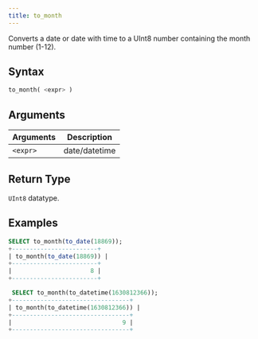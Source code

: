 ```yaml
---
title: to_month
---
```


Converts a date or date with time to a UInt8 number containing the month number (1-12).

## Syntax

```sql
to_month( <expr> )
```

## Arguments

| Arguments   | Description |
| ----------- | ----------- |
| `<expr>` | date/datetime |

## Return Type

 `UInt8` datatype.

## Examples

```sql
SELECT to_month(to_date(18869));
+------------------------+
| to_month(to_date(18869)) |
+------------------------+
|                      8 |
+------------------------+

 SELECT to_month(to_datetime(1630812366));
+---------------------------------+
| to_month(to_datetime(1630812366)) |
+---------------------------------+
|                               9 |
+---------------------------------+
```
